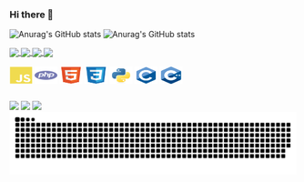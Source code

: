 ### Hi there 👋

<!--
**LopesGeovane/LopesGeovane** is a ✨ _special_ ✨ repository because its `README.md` (this file) appears on your GitHub profile.

Here are some ideas to get you started:

- 🔭 I’m currently working on ...
- 🌱 I’m currently learning ...
- 👯 I’m looking to collaborate on ...
- 🤔 I’m looking for help with ...
- 💬 Ask me about ...
- 📫 How to reach me: ...
- 😄 Pronouns: ...
- ⚡ Fun fact: ...
-->

![Anurag's GitHub stats](https://github-readme-stats.vercel.app/api?username=LopesGeovane&show_icons=true&theme=calm_pink&include_all_commits=true&count_private=true)
![Anurag's GitHub stats](https://github-readme-stats.vercel.app/api?username=LopesGeovane&show_icons=true&theme=calm_pink&include_all_commits=true&count_private=true&custom_title=LopesGeovane)


<a href="https://github.com/LopesGeovane/github-readme-stats">
  <img height=200 align="center" src="https://github-readme-stats.vercel.app/api?username=LopesGeovane&show_icons=true&theme=gotham&include_all_commits=true&count_private=true" />
</a>
<a href="https://github.com/LopesGeovane/convoychat">
  <img height=200 align="center" src="https://github-readme-stats.vercel.app/api/top-langs?username=LopesGeovane&layout=compact&langs_count=8&card_width=320&show_icons=true&theme=gotham&include_all_commits=true&count_private=true" />
</a>

<a href="https://github.com/LopesGeovane/github-readme-stats">
  <img align="center" src="https://github-readme-stats.vercel.app/api/pin/?username=LopesGeovane&repo=MeuPortifolio&theme=gotham" />
</a>
<a href="https://github.com/LopesGeovane/convoychat">
  <img align="center" src="https://github-readme-stats.vercel.app/api/pin/?username=LopesGeovane&repo=SiteProjetoBateriaWifi&theme=gotham" />
</a>


<div style="display: inline_block"><br>
  <img align="center" alt="GG-Js" height="30" width="40" src="https://raw.githubusercontent.com/devicons/devicon/master/icons/javascript/javascript-plain.svg">
  <img align="center" alt="GG-PHP" height="30" width="40" src="https://raw.githubusercontent.com/devicons/devicon/master/icons/php/php-plain.svg">
  <img align="center" alt="GG-HTML" height="30" width="40" src="https://raw.githubusercontent.com/devicons/devicon/master/icons/html5/html5-original.svg">
  <img align="center" alt="GG-CSS" height="30" width="40" src="https://raw.githubusercontent.com/devicons/devicon/master/icons/css3/css3-original.svg">
  <img align="center" alt="GG-Python" height="30" width="40" src="https://raw.githubusercontent.com/devicons/devicon/master/icons/python/python-original.svg">
  <img align="center" alt="GG-C" height="30" width="40" src="https://raw.githubusercontent.com/devicons/devicon/master/icons/c/c-original.svg">
  <img align="center" alt="GG-C++" height="30" width="40" src="https://raw.githubusercontent.com/devicons/devicon/master/icons/cplusplus/cplusplus-original.svg">
</div>

##

<div> 
  <a href="https://www.instagram.com/viniciusgeovane/" target="_blank"><img src="https://img.shields.io/badge/-Instagram-%23E4405F?style=for-the-badge&logo=instagram&logoColor=white" target="_blank"></a>
 	<a href = "mailto:geovl450al@gmail.com"><img src="https://img.shields.io/badge/-Gmail-%23333?style=for-the-badge&logo=gmail&logoColor=white" target="_blank"></a>
  <a href="https://www.linkedin.com/in/geovane-lopes-3b5713242/" target="_blank"><img src="https://img.shields.io/badge/-LinkedIn-%230077B5?style=for-the-badge&logo=linkedin&logoColor=white" target="_blank"></a> 
</div>

<picture>
  <source media="(prefers-color-scheme: dark)" srcset="https://raw.githubusercontent.com/LopesGeovane/LopesGeovane/output/github-contribution-grid-snake-dark.svg">
  <source media="(prefers-color-scheme: light)" srcset="https://raw.githubusercontent.com/LopesGeovane/LopesGeovane/output/github-contribution-grid-snake.svg">
  <img alt="github contribution grid snake animation" src="https://raw.githubusercontent.com/LopesGeovane/LopesGeovane/output/github-contribution-grid-snake.svg">
</picture>

